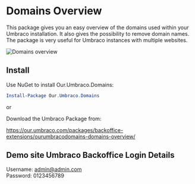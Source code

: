# Domains Overview 
This package gives you an easy overview of the domains used within your Umbraco installation. It also gives the possibility to remove domain names. The package is very useful for Umbraco instances with multiple websites.


![Domains overview](/images/domains-overview.png)

## Install
Use NuGet to install  Our.Umbraco.Domains:  
```powershell
Install-Package Our.Umbraco.Domains 
```
or

Download the Umbraco Package from: 

https://our.umbraco.com/packages/backoffice-extensions/ourumbracodomains-domains-overview/

## Demo site Umbraco Backoffice Login Details
Username: admin@admin.com   
Password: 0123456789
